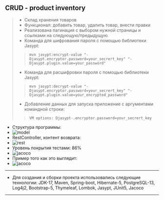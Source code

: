 ## CRUD - product inventory

> * Склад хранения товаров
> * Функционал: добавить товар, удалить товар, внести правки
> * Реализована пагинация с выбором нужной страницы и ссылками на следующую/предыдущую
> * Команда для шифрования пароля c помощью библиотеки Jasypt:
>> `mvn jasypt:encrypt-value "-Djasypt.encryptor.password=your_secrert_key" "-Djasypt.plugin.value=your_password"`
> * Команда для расшифровки пароля с помощью библиотеки Jasypt:
>> `mvn jasypt:decrypt-value "-Djasypt.encryptor.password=your_secrert_key" "-Djasypt.plugin.value=your_encrypted_password"`
> * Добавление данных для запуска приложение с аргументами командной строки:
>> `VM options: Djasypt-.encryptor.password=your_secrert_key`
* Структура программы:
* ![model](https://i.imgur.com/du9LLzS.png)
* RestController, контент возврата:
* ![rest](https://i.imgur.com/NhGF92m.png)
* Уровень покрытия тестами: 86%
* ![jacoco](https://i.imgur.com/psvduDL.png)
* Пример того как это выглядит:
* ![jacoco](https://i.imgur.com/XHUs64V.png)
------------------------------------
* Для создания и сборки проекта использовались следующие технологии:
  JDK-17, Maven, Spring-boot, Hibernate-5, PostgreSQL-13, Log4j2, Bootstrap-5, Thymeleaf, Lombok, Jasypt, JUnit5, Jacoco
------------------------------------
